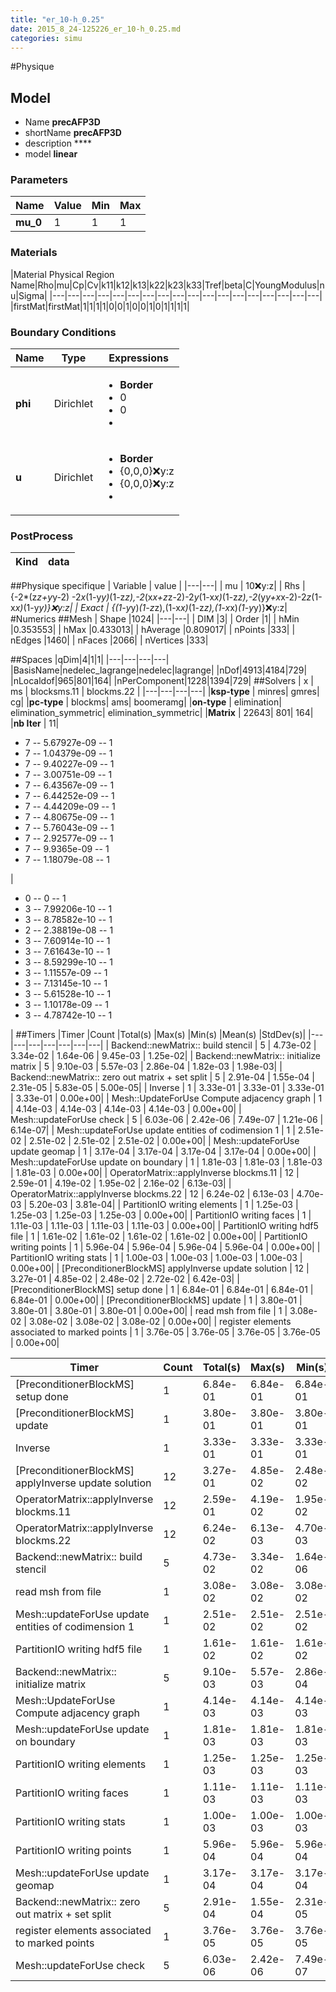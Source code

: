 ```yaml
---
title: "er_10-h_0.25"
date: 2015_8_24-125226_er_10-h_0.25.md
categories: simu
--- 
```


#Physique
## Model 
 - Name **precAFP3D**
 - shortName **precAFP3D**
 - description ****
 - model **linear**

### Parameters
|Name|Value|Min|Max|
|---|---|---|---|
|**mu_0**|1|1|1|

### Materials
|Material Physical Region Name|Rho|mu|Cp|Cv|k11|k12|k13|k22|k23|k33|Tref|beta|C|YoungModulus|nu|Sigma|
|---|---|---|---|---|---|---|---|---|---|---|---|---|---|---|---|---|---|
|firstMat|firstMat|1|1|1|1|0|0|1|0|0|1|0|1|1|1|1|

### Boundary Conditions
|Name|Type|Expressions|
|---|---|---|
|**phi**|Dirichlet|<ul><li>**Border**</li><li>0</li><li>0</li><li></li></ul>|
|**u**|Dirichlet|<ul><li>**Border**</li><li>{0,0,0}:x:y:z</li><li>{0,0,0}:x:y:z</li><li></li></ul>|

### PostProcess
|Kind | data |
|---|---|
##Physique specifique
| Variable | value | 
|---|---|
| mu | 10:x:y:z| 
| Rhs | {-2*(z*z+y*y-2) -2*x*(1-y*y)*(1-z*z),-2*(x*x+z*z-2)-2*y*(1-x*x)*(1-z*z),-2*(y*y+x*x-2)-2*z*(1-x*x)*(1-y*y)}:x:y:z|
| Exact | {(1-y*y)*(1-z*z),(1-x*x)*(1-z*z),(1-x*x)*(1-y*y)}:x:y:z|
#Numerics
##Mesh
| Shape              |1024|
|---|---|
| DIM              |3|
| Order              |1|
| hMin              |0.353553|
| hMax              |0.433013|
| hAverage              |0.809017|
| nPoints              |333|
| nEdges              |1460|
| nFaces              |2066|
| nVertices              |333|

##Spaces
|qDim|4|1|1|
|---|---|---|---|
|BasisName|nedelec_lagrange|nedelec|lagrange|
|nDof|4913|4184|729|
|nLocaldof|965|801|164|
|nPerComponent|1228|1394|729|
##Solvers
| x | ms | blocksms.11 | blockms.22 |
|---|---|---|---| 
|**ksp-type** |  minres| gmres| cg|
|**pc-type**  |  blockms| ams| boomeramg|
|**on-type**  |  elimination| elimination_symmetric| elimination_symmetric|
|**Matrix**  |  22643| 801| 164|
|**nb Iter**  |  11| <ul><li>7 -- 5.67927e-09 -- 1</li><li>7 -- 1.04379e-09 -- 1</li><li>7 -- 9.40227e-09 -- 1</li><li>7 -- 3.00751e-09 -- 1</li><li>7 -- 6.43567e-09 -- 1</li><li>7 -- 6.44252e-09 -- 1</li><li>7 -- 4.44209e-09 -- 1</li><li>7 -- 4.80675e-09 -- 1</li><li>7 -- 5.76043e-09 -- 1</li><li>7 -- 2.92577e-09 -- 1</li><li>7 -- 9.9365e-09 -- 1</li><li>7 -- 1.18079e-08 -- 1</li></ul>| <ul><li>0 -- 0 -- 1</li><li>3 -- 7.99206e-10 -- 1</li><li>3 -- 8.78582e-10 -- 1</li><li>2 -- 2.38819e-08 -- 1</li><li>3 -- 7.60914e-10 -- 1</li><li>3 -- 7.61643e-10 -- 1</li><li>3 -- 8.59299e-10 -- 1</li><li>3 -- 1.11557e-09 -- 1</li><li>3 -- 7.13145e-10 -- 1</li><li>3 -- 5.61528e-10 -- 1</li><li>3 -- 1.10178e-09 -- 1</li><li>3 -- 4.78742e-10 -- 1</li></ul>|
##Timers
|Timer                                                  |Count   |Total(s)     |Max(s)     |Min(s)    |Mean(s) |StdDev(s)|
|---|---|---|---|---|---|---|
|                                                     Backend::newMatrix:: build stencil |       5 |    4.73e-02 |    3.34e-02 |    1.64e-06 |    9.45e-03 |    1.25e-02|
|                                                     Backend::newMatrix:: initialize matrix |       5 |    9.10e-03 |    5.57e-03 |    2.86e-04 |    1.82e-03 |    1.98e-03|
|                                                     Backend::newMatrix:: zero out matrix + set split |       5 |    2.91e-04 |    1.55e-04 |    2.31e-05 |    5.83e-05 |    5.00e-05|
|                                                     Inverse |       1 |    3.33e-01 |    3.33e-01 |    3.33e-01 |    3.33e-01 |    0.00e+00|
|                                                     Mesh::UpdateForUse Compute adjacency graph |       1 |    4.14e-03 |    4.14e-03 |    4.14e-03 |    4.14e-03 |    0.00e+00|
|                                                     Mesh::updateForUse check |       5 |    6.03e-06 |    2.42e-06 |    7.49e-07 |    1.21e-06 |    6.14e-07|
|                                                     Mesh::updateForUse update entities of codimension 1 |       1 |    2.51e-02 |    2.51e-02 |    2.51e-02 |    2.51e-02 |    0.00e+00|
|                                                     Mesh::updateForUse update geomap |       1 |    3.17e-04 |    3.17e-04 |    3.17e-04 |    3.17e-04 |    0.00e+00|
|                                                     Mesh::updateForUse update on boundary |       1 |    1.81e-03 |    1.81e-03 |    1.81e-03 |    1.81e-03 |    0.00e+00|
|                                                     OperatorMatrix::applyInverse blockms.11 |      12 |    2.59e-01 |    4.19e-02 |    1.95e-02 |    2.16e-02 |    6.13e-03|
|                                                     OperatorMatrix::applyInverse blockms.22 |      12 |    6.24e-02 |    6.13e-03 |    4.70e-03 |    5.20e-03 |    3.81e-04|
|                                                     PartitionIO writing elements |       1 |    1.25e-03 |    1.25e-03 |    1.25e-03 |    1.25e-03 |    0.00e+00|
|                                                     PartitionIO writing faces |       1 |    1.11e-03 |    1.11e-03 |    1.11e-03 |    1.11e-03 |    0.00e+00|
|                                                     PartitionIO writing hdf5 file |       1 |    1.61e-02 |    1.61e-02 |    1.61e-02 |    1.61e-02 |    0.00e+00|
|                                                     PartitionIO writing points |       1 |    5.96e-04 |    5.96e-04 |    5.96e-04 |    5.96e-04 |    0.00e+00|
|                                                     PartitionIO writing stats |       1 |    1.00e-03 |    1.00e-03 |    1.00e-03 |    1.00e-03 |    0.00e+00|
|                                                     [PreconditionerBlockMS] applyInverse update solution |      12 |    3.27e-01 |    4.85e-02 |    2.48e-02 |    2.72e-02 |    6.42e-03|
|                                                     [PreconditionerBlockMS] setup done  |       1 |    6.84e-01 |    6.84e-01 |    6.84e-01 |    6.84e-01 |    0.00e+00|
|                                                     [PreconditionerBlockMS] update |       1 |    3.80e-01 |    3.80e-01 |    3.80e-01 |    3.80e-01 |    0.00e+00|
|                                                     read msh from file |       1 |    3.08e-02 |    3.08e-02 |    3.08e-02 |    3.08e-02 |    0.00e+00|
|                                                     register elements associated to marked points |       1 |    3.76e-05 |    3.76e-05 |    3.76e-05 |    3.76e-05 |    0.00e+00|

|Timer                                                  |Count   |Total(s)     |Max(s)     |Min(s)    |Mean(s) |StdDev(s)|
|---|---|---|---|---|---|---|
|                                                     [PreconditionerBlockMS] setup done  |       1 |    6.84e-01 |    6.84e-01 |    6.84e-01 |    6.84e-01 |    0.00e+00|
|                                                     [PreconditionerBlockMS] update |       1 |    3.80e-01 |    3.80e-01 |    3.80e-01 |    3.80e-01 |    0.00e+00|
|                                                     Inverse |       1 |    3.33e-01 |    3.33e-01 |    3.33e-01 |    3.33e-01 |    0.00e+00|
|                                                     [PreconditionerBlockMS] applyInverse update solution |      12 |    3.27e-01 |    4.85e-02 |    2.48e-02 |    2.72e-02 |    6.42e-03|
|                                                     OperatorMatrix::applyInverse blockms.11 |      12 |    2.59e-01 |    4.19e-02 |    1.95e-02 |    2.16e-02 |    6.13e-03|
|                                                     OperatorMatrix::applyInverse blockms.22 |      12 |    6.24e-02 |    6.13e-03 |    4.70e-03 |    5.20e-03 |    3.81e-04|
|                                                     Backend::newMatrix:: build stencil |       5 |    4.73e-02 |    3.34e-02 |    1.64e-06 |    9.45e-03 |    1.25e-02|
|                                                     read msh from file |       1 |    3.08e-02 |    3.08e-02 |    3.08e-02 |    3.08e-02 |    0.00e+00|
|                                                     Mesh::updateForUse update entities of codimension 1 |       1 |    2.51e-02 |    2.51e-02 |    2.51e-02 |    2.51e-02 |    0.00e+00|
|                                                     PartitionIO writing hdf5 file |       1 |    1.61e-02 |    1.61e-02 |    1.61e-02 |    1.61e-02 |    0.00e+00|
|                                                     Backend::newMatrix:: initialize matrix |       5 |    9.10e-03 |    5.57e-03 |    2.86e-04 |    1.82e-03 |    1.98e-03|
|                                                     Mesh::UpdateForUse Compute adjacency graph |       1 |    4.14e-03 |    4.14e-03 |    4.14e-03 |    4.14e-03 |    0.00e+00|
|                                                     Mesh::updateForUse update on boundary |       1 |    1.81e-03 |    1.81e-03 |    1.81e-03 |    1.81e-03 |    0.00e+00|
|                                                     PartitionIO writing elements |       1 |    1.25e-03 |    1.25e-03 |    1.25e-03 |    1.25e-03 |    0.00e+00|
|                                                     PartitionIO writing faces |       1 |    1.11e-03 |    1.11e-03 |    1.11e-03 |    1.11e-03 |    0.00e+00|
|                                                     PartitionIO writing stats |       1 |    1.00e-03 |    1.00e-03 |    1.00e-03 |    1.00e-03 |    0.00e+00|
|                                                     PartitionIO writing points |       1 |    5.96e-04 |    5.96e-04 |    5.96e-04 |    5.96e-04 |    0.00e+00|
|                                                     Mesh::updateForUse update geomap |       1 |    3.17e-04 |    3.17e-04 |    3.17e-04 |    3.17e-04 |    0.00e+00|
|                                                     Backend::newMatrix:: zero out matrix + set split |       5 |    2.91e-04 |    1.55e-04 |    2.31e-05 |    5.83e-05 |    5.00e-05|
|                                                     register elements associated to marked points |       1 |    3.76e-05 |    3.76e-05 |    3.76e-05 |    3.76e-05 |    0.00e+00|
|                                                     Mesh::updateForUse check |       5 |    6.03e-06 |    2.42e-06 |    7.49e-07 |    1.21e-06 |    6.14e-07|


